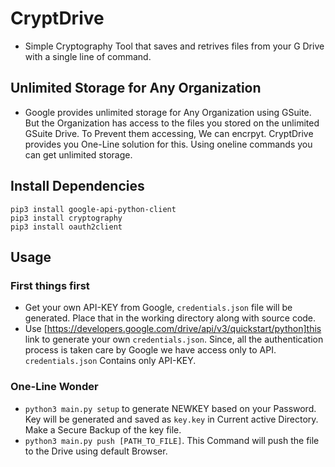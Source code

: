 # CryptDrive
 - Simple Cryptography Tool that saves and retrives files from your G Drive with a single line of command.

## Unlimited Storage for Any Organization
- Google provides unlimited storage for Any Organization using GSuite. But the Organization has access to the files you stored on the unlimited GSuite Drive. To Prevent them accessing, We can encrpyt. CryptDrive provides you One-Line solution for this. Using oneline commands you can get unlimited storage.

## Install Dependencies
```
pip3 install google-api-python-client
pip3 install cryptography
pip3 install oauth2client
```
## Usage
### First things first
- Get your own API-KEY from Google, `credentials.json` file will be generated. Place that in the working directory along with source code.
- Use [https://developers.google.com/drive/api/v3/quickstart/python]this link to generate your own `credentials.json`. Since, all the authentication process is taken care by Google we have access only to API. `credentials.json` Contains only API-KEY.

### One-Line Wonder
- `python3 main.py setup` to generate NEWKEY based on your Password. Key will be generated and saved as `key.key` in Current active Directory. Make a Secure Backup of the key file.
- `python3 main.py push [PATH_TO_FILE]`. This Command will push the file to the Drive using default Browser.
